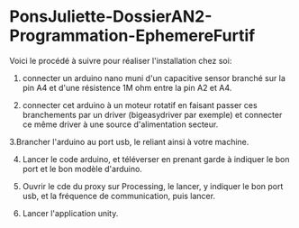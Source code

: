 # PonsJuliette-DossierAN2-Programmation-EphemereFurtif

Voici le procédé à suivre pour réaliser l'installation chez soi:

1. connecter un arduino nano muni d'un capacitive sensor branché sur la pin A4 et d'une résistence 1M ohm entre la pin A2 et A4. 

2. connecter cet arduino à un moteur rotatif en faisant passer ces branchements par un driver (bigeasydriver par exemple) 
et connecter ce même driver à une source d'alimentation secteur.

3.Brancher l'arduino au port usb, le reliant ainsi à votre machine.

4. Lancer le code arduino, et téléverser en prenant garde à indiquer le bon port et le bon modèle d'arduino.

5. Ouvrir le cde du proxy sur Processing, le lancer, y indiquer le bon port usb, et la fréquence de communication, puis lancer. 

6. Lancer l'application unity. 

